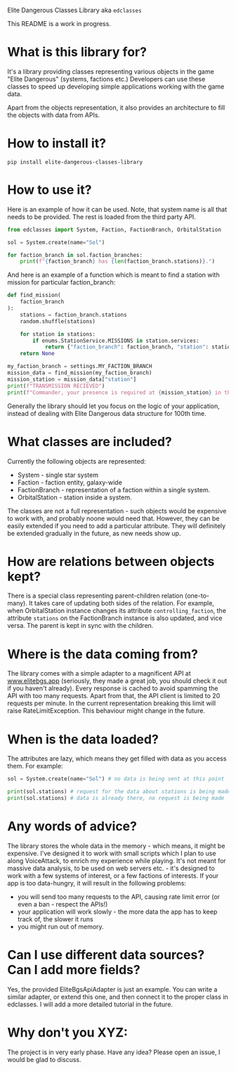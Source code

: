 Elite Dangerous Classes Library aka `edclasses`

This README is a work in progress.

# What is this library for?
It's a library providing classes representing various objects in the game "Elite Dangerous" (systems, factions etc.)
Developers can use these classes to speed up developing simple applications working with the game data.

Apart from the objects representation, it also provides an architecture to fill the objects with data from APIs.

# How to install it?
`pip install elite-dangerous-classes-library`

# How to use it?
Here is an example of how it can be used. Note, that system name is all that needs to be provided. The rest is loaded
from the third party API.
```python
from edclasses import System, Faction, FactionBranch, OrbitalStation

sol = System.create(name="Sol")

for faction_branch in sol.faction_branches:
    print(f"{faction_branch} has {len(faction_branch.stations)}.")
```

And here is an example of a function which is meant to find a station with mission for particular faction_branch:
```python
def find_mission(
    faction_branch
):
    stations = faction_branch.stations
    random.shuffle(stations)

    for station in stations:
        if enums.StationService.MISSIONS in station.services:
            return {"faction_branch": faction_branch, "station": station}
    return None

my_faction_branch = settings.MY_FACTION_BRANCH
mission_data = find_mission(my_faction_branch)
mission_station = mission_data["station"]
print(f"TRANSMISSION RECIEVED")
print(f"Commander, your presence is required at {mission_station} in the {mission_station.system}!")
```

Generally the library should let you focus on the logic of your application, instead of dealing with Elite Dangerous
data structure for 100th time.

# What classes are included?
Currently the following objects are represented:
- System - single star system
- Faction - faction entity, galaxy-wide
- FactionBranch - representation of a faction within a single system.
- OrbitalStation - station inside a system.

The classes are not a full representation - such objects would be expensive to work with, and probably noone would need
that. However, they can be easily extended if you need to add a particular attribute. They will definitely be extended
gradually in the future, as new needs show up.

# How are relations between objects kept?
There is a special class representing parent-children relation (one-to-many). It takes care of updating both sides of
the relation. For example, when OrbitalStation instance changes its attribute `controlling_faction`, the attribute `stations` on the
FactionBranch instance is also updated, and vice versa. The parent is kept in sync with the children.

# Where is the data coming from?
The library comes with a simple adapter to a magnificent API at www.elitebgs.app (seriously, they made a great job, you
should check it out if you haven't already).
Every response is cached to avoid spamming the API with too many requests.
Apart from that, the API client is limited to 20 requests per minute. In the current representation breaking this limit
will raise RateLimitException. This behaviour might change in the future.

# When is the data loaded?
The attributes are lazy, which means they get filled with data as you access them. For example:
```python
sol = System.create(name="Sol") # no data is being sent at this point

print(sol.stations) # request for the data about stations is being made.
print(sol.stations) # data is already there, no request is being made
```

[//]: # (TODO: add info about how caching works)

# Any words of advice?
The library stores the whole data in the memory - which means, it might be expensive. I've designed it to work
with small scripts which I plan to use along VoiceAttack, to enrich my experience while playing. It's not meant for
massive data analysis, to be used on web servers etc. - it's designed to work with a few systems of interest, or a few
factions of interests. If your app is too data-hungry, it will result in the following problems:
- you will send too many requests to the API, causing rate limit error (or even a ban - respect the APIs!)
- your application will work slowly - the more data the app has to keep track of, the slower it runs
- you might run out of memory.

# Can I use different data sources? Can I add more fields?
Yes, the provided EliteBgsApiAdapter is just an example. You can write a similar adapter, or extend this one, and then
connect it to the proper class in edclasses. I will add a more detailed tutorial in the future.

# Why don't you XYZ:
The project is in very early phase. Have any idea? Please open an issue, I would be glad to discuss.

